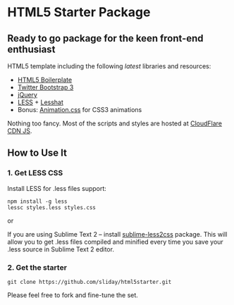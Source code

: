# HTML5 Starter Package

## Ready to go package for the keen front-end enthusiast

HTML5 template including the following *latest* libraries and resources:

- [HTML5 Boilerplate](http://html5boilerplate.com)
- [Twitter Bootstrap 3](http://getbootstrap.com)
- [jQuery](http://jquery.com)
- [LESS](http://lesscss.org) + [Lesshat](http://lesshat.com)
- Bonus: [Animation.css](www.justinaguilar.com/animations/index.html#how) for CSS3 animations

Nothing too fancy. Most of the scripts and styles are hosted at [CloudFlare CDN JS](cdnjs.cloudflare.com).

## How to Use It

### 1. Get LESS CSS

Install LESS for .less files support:

    npm install -g less
    lessc styles.less styles.css

or 

If you are using Sublime Text 2 – install [sublime-less2css](https://github.com/timdouglas/sublime-less2css) package. This will allow you to get .less files compiled and minified every time you save your .less source in Sublime Text 2 editor.

### 2. Get the starter

    git clone https://github.com/sliday/html5starter.git
    
Please feel free to fork and fine-tune the set.



